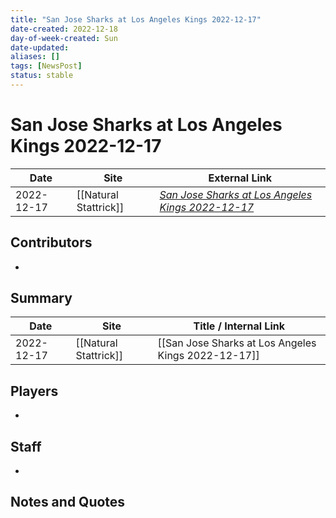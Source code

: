 ```yaml
---
title: "San Jose Sharks at Los Angeles Kings 2022-12-17"
date-created: 2022-12-18
day-of-week-created: Sun
date-updated: 
aliases: []
tags: [NewsPost]
status: stable
---
```


# San Jose Sharks at Los Angeles Kings 2022-12-17

| Date       | Site                  | External Link                                                                                                             |
| ---------- | --------------------- | ------------------------------------------------------------------------------------------------------------------------- |
| 2022-12-17 | [[Natural Stattrick]] | [*San Jose Sharks at Los Angeles Kings 2022-12-17*](https://www.naturalstattrick.com/game.php?season=20222023&game=20496) |

## Contributors
- 

## Summary
> 

| Date       | Site                  | Title / Internal Link                               |
| ---------- | --------------------- | --------------------------------------------------- |
| 2022-12-17 | [[Natural Stattrick]] | [[San Jose Sharks at Los Angeles Kings 2022-12-17]] |

## Players
- 

## Staff
- 

## Notes and Quotes

